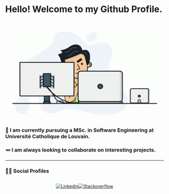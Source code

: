 <h1 align='left'>Hello! Welcome to my Github Profile.</h1>

<div align='center'><h2><img src="https://github.com/AndrewArnita/AndrewArnita/blob/main/assets/programmer.gif" width="500px" height="300px"></h2></div>

<h3>🏫 I am currently pursuing a MSc. in Software Engineering at Université Catholique de Louvain.</h3>

<h3>🪢 I am always looking to collaborate on interesting projects.</h3>

<hr>
<h3 align='left'>👨‍💻 Social Profiles</h3>

<div align='left' style="display: flex; justify-content: center;">

[![Linkedin](https://img.shields.io/badge/linkedin-%230077B5.svg?&style=for-the-badge&logo=linkedin&logoColor=white)](https://www.linkedin.com/in/andrewarnita/)

[![Stackoverflow](https://img.shields.io/badge/Stack%20Overflow-%23FF5722.svg?&style=for-the-badge&logo=stackoverflow&logoColor=white)](https://stackoverflow.com/users/17046403/andrew-arnita)

</div>

<!-- [![Anurag's GitHub stats](https://github-readme-stats.vercel.app/api?username=AndrewArnita)](https://github.com/anuraghazra/github-readme-stats) -->
